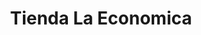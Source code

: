 ---
title: "Tienda La Economica"
url: /quetzaltenango/tienda-la-economica-23-avenida/
shop: Lebensmittel
---